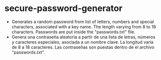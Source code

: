 # secure-password-generator
- Generates a random password from list of letters, numbers and special characters, associated with a key name. The length varying from 8 to 18 characters. Passwords are put inside the "passwords.txt" file.
- Genera una contraseña aleatoria a partir de una lista de letras, números y caracteres especiales, asociada a un nombre clave. La longitud varía de 8 a 18 caracteres. Las contraseñas son puestas dentro de el archivo "passwords.txt".
